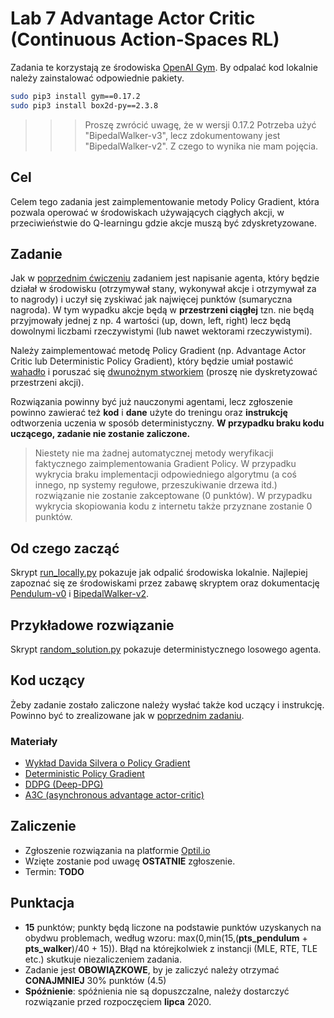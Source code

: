 # Lab 7 Advantage Actor Critic (Continuous Action-Spaces RL)

Zadania te korzystają ze środowiska [OpenAI Gym](https://gym.openai.com). By odpalać kod lokalnie należy zainstalować odpowiednie pakiety.

```bash
sudo pip3 install gym==0.17.2
sudo pip3 install box2d-py==2.3.8

```

>>> Proszę zwrócić uwagę, że w wersji 0.17.2 Potrzeba użyć 
"BipedalWalker-v3", lecz zdokumentowany jest "BipedalWalker-v2". Z czego to wynika nie mam pojęcia.

## Cel
Celem tego zadania jest zaimplementowanie metody Policy Gradient, która pozwala operować w środowiskach używających ciągłych akcji, w przeciwieństwie do Q-learningu gdzie akcje muszą być zdyskretyzowane.

## Zadanie
Jak w [poprzednim ćwiczeniu](../lab6) zadaniem jest napisanie agenta, który będzie działał w środowisku (otrzymywał stany, wykonywał akcje i otrzymywał za to nagrody) i uczył się zyskiwać jak najwięcej punktów (sumaryczna nagroda). W tym wypadku akcje będą w **przestrzeni ciągłej** tzn. nie będą przyjmowały jednej z np. 4 wartości (up, down, left, right) lecz będą dowolnymi liczbami rzeczywistymi (lub nawet wektorami rzeczywistymi).

Należy zaimplementować metodę Policy Gradient (np. Advantage Actor Critic lub  Deterministic Policy Gradient), który będzie umiał postawić [wahadło](https://gym.openai.com/envs/Pendulum-v0/) i poruszać się [dwunożnym stworkiem](https://gym.openai.com/envs/BipedalWalker-v2) (proszę nie dyskretyzować przestrzeni akcji). 

Rozwiązania powinny być już nauczonymi agentami, lecz zgłoszenie powinno zawierać też **kod** i **dane** użyte do treningu oraz **instrukcję** odtworzenia uczenia w sposób deterministyczny. **W przypadku braku kodu uczącego, zadanie nie zostanie zaliczone.**

> Niestety nie ma żadnej automatycznej metody weryfikacji faktycznego zaimplementowania Gradient Policy. W przypadku wykrycia braku implementacji odpowiedniego algorytmu (a coś innego, np systemy regułowe, przeszukiwanie drzewa itd.) rozwiązanie nie zostanie zakceptowane (0 punktów). W przypadku wykrycia skopiowania kodu z internetu także przyznane zostanie 0 punktów.

## Od czego zacząć
Skrypt [run_locally.py](run_locally.py) pokazuje jak odpalić środowiska lokalnie. Najlepiej zapoznać się ze środowiskami przez zabawę skryptem oraz dokumentację 
[Pendulum-v0](https://gym.openai.com/envs/Pendulum-v0/) i [BipedalWalker-v2](https://gym.openai.com/envs/BipedalWalker-v2).

## Przykładowe rozwiązanie
Skrypt [random_solution.py](random_solution.py) pokazuje deterministycznego losowego agenta.

## Kod uczący
Żeby zadanie zostało zaliczone należy wysłać także kod uczący i instrukcję. Powinno być to zrealizowane jak w [poprzednim zadaniu](../lab6).

### Materiały
* [Wykład Davida Silvera o  Policy Gradient](https://www.youtube.com/watch?v=KHZVXao4qXs)
* [Deterministic Policy Gradient](http://proceedings.mlr.press/v32/silver14.pdf)
* [DDPG (Deep-DPG)](https://arxiv.org/abs/1509.02971)
* [A3C (asynchronous advantage actor-critic)](https://arxiv.org/pdf/1602.01783.pdf)

## Zaliczenie
* Zgłoszenie rozwiązania na platformie [Optil.io](https://www.optil.io/optilion/problem/3170)
* Wzięte zostanie pod uwagę **OSTATNIE** zgłoszenie.
* Termin: **TODO**

## Punktacja
* **15** punktów; punkty będą liczone na podstawie punktów uzyskanych na obydwu problemach, według wzoru: max(0,min(15,(**pts_pendulum** + **pts_walker**)/40 + 15)). Błąd na którejkolwiek z instancji (MLE, RTE, TLE etc.) skutkuje niezaliczeniem zadania.
* Zadanie jest **OBOWIĄZKOWE**, by je zaliczyć należy otrzymać **CONAJMNIEJ** 30% punktów (4.5)
* **Spóźnienie**: spóźnienia nie są dopuszczalne, należy dostarczyć rozwiązanie przed rozpoczęciem **lipca** 2020.
